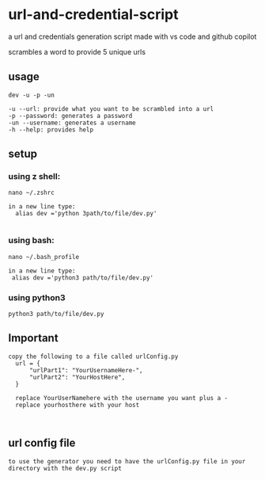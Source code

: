 # url-and-credential-script



a url and credentials generation script made with vs code and github copilot

scrambles a word to provide 5 unique urls


 ## usage
 
 ```
 dev -u -p -un
 
 -u --url: provide what you want to be scrambled into a url
 -p --password: generates a password
 -un --username: generates a username
 -h --help: provides help
 ```
 
## setup

### using z shell:
```
nano ~/.zshrc

in a new line type:
  alias dev ='python 3path/to/file/dev.py'
 
 ```
 
 ### using bash:
 
 ```
 nano ~/.bash_profile
 
 in a new line type:
  alias dev ='python3 path/to/file/dev.py'
 
 ```
 
 ### using python3
```
python3 path/to/file/dev.py
```
 ## Important
```
copy the following to a file called urlConfig.py
  url = {
      "urlPart1": "YourUsernameHere-",
      "urlPart2": "YourHostHere",
  }
  
  replace YourUserNamehere with the username you want plus a -
  replace yourhosthere with your host
  


``` 
 ## url config file
 ```
 to use the generator you need to have the urlConfig.py file in your directory with the dev.py script
 
 ```


